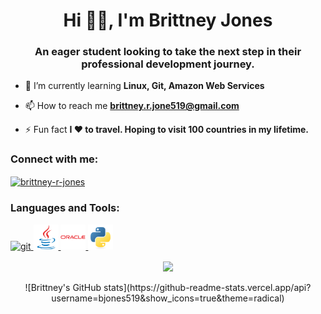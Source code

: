 <h1 align="center">Hi 👋🏾, I'm Brittney Jones</h1>
<h3 align="center">An eager student looking to take the next step in their professional development journey.</h3>

- 🌱 I’m currently learning **Linux, Git, Amazon Web Services**

- 📫 How to reach me **brittney.r.jone519@gmail.com**

- ⚡ Fun fact **I ❤️ to travel. Hoping to visit 100 countries in my lifetime.**

<h3 align="left">Connect with me:</h3>
<p align="left">
<a href="https://linkedin.com/in/brittney-r-jones" target="blank"><img align="center" src="https://raw.githubusercontent.com/rahuldkjain/github-profile-readme-generator/master/src/images/icons/Social/linked-in-alt.svg" alt="brittney-r-jones" height="30" width="40" /></a>
</p>

<h3 align="left">Languages and Tools:</h3>
<p align="left"> <a href="https://git-scm.com/" target="_blank"> <img src="https://www.vectorlogo.zone/logos/git-scm/git-scm-icon.svg" alt="git" width="40" height="40"/> </a> <a href="https://www.java.com" target="_blank"> <img src="https://raw.githubusercontent.com/devicons/devicon/master/icons/java/java-original.svg" alt="java" width="40" height="40"/> </a> <a href="https://www.oracle.com/" target="_blank"> <img src="https://raw.githubusercontent.com/devicons/devicon/master/icons/oracle/oracle-original.svg" alt="oracle" width="40" height="40"/> </a> <a href="https://www.python.org" target="_blank"> <img src="https://raw.githubusercontent.com/devicons/devicon/master/icons/python/python-original.svg" alt="python" width="40" height="40"/> </a> </p>

<div align="center"><img src="https://github-readme-stats.vercel.app/api/top-langs/?username=bjones519&hide_border=true&layout=compact" align="center" /></div>  

<br/>  


<div align="center"> 
  ![Brittney's GitHub stats](https://github-readme-stats.vercel.app/api?username=bjones519&show_icons=true&theme=radical)
</div>

